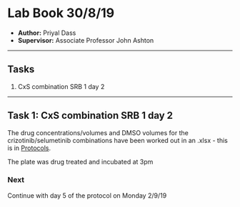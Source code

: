 # Lab Book 30/8/19
- **Author:** Priyal Dass
- **Supervisor:** Associate Professor John Ashton
------------------------------------------------------------------
## Tasks

1. CxS combination SRB 1 day 2

------------------------------------------------------------------
## Task 1: CxS combination SRB 1 day 2

The drug concentrations/volumes and DMSO volumes for the crizotinib/selumetinib combinations have been worked out in an .xlsx - this is in [Protocols](../../Protocols).

The plate was drug treated and incubated at 3pm

### Next
Continue with day 5 of the protocol on Monday 2/9/19
